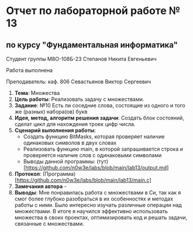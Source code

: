 # Отчет по лабораторной работе № 13
## по курсу "Фундаментальная информатика"

Студент группы М8О-108Б-23 Степанов Никита Евгеньевич

Работа выполнена 

Преподаватель: каф. 806 Севастьянов Виктор Сергеевич

1. **Тема**: Множества
2. **Цель работы**: Реализовать задачу с множествами.
3. **Заданиe**: №10 Есть ли соседние слова, состоящие из одного и того же (разных) набора(ов) букв
4. **Идея, метод, алгоритм решения задачи**: Создать блок состояний, сделат цикл для нахождения троек цифр числа.
5. **Сценарий выполнения работы**: 
    - Создать функцию BitMasks, которая проверяет наличие одинаковых символов в двух словах
    - Реализовать функцию main, в которой запрашивается строка и проверяется наличие слов с одинаковыми символами
    - Выводы данной программы: (тут)[https://github.com/n0w3e/labs/blob/main/lab13/output.md]
6. **Протокол**: (Программа)[https://github.com/n0w3e/labs/blob/main/lab13/main.c]
7. **Замечания автора** -
8. **Выводы**: Мне понравилась работа с множествами в Си, так как я смог более глубоко разобраться в их особенностях и методах работы с ними. Было интересно изучать различные операции над множествами. В итоге я научился эффективно использовать множества в своих проектах, оптимизировать код и решать задачи, связанные с множествами.
